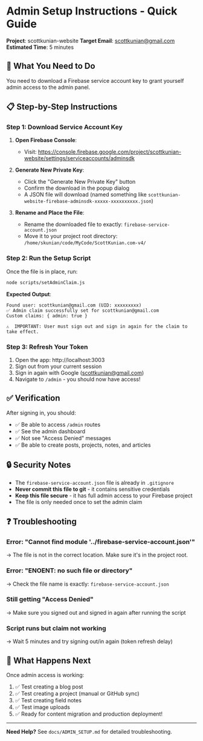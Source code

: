 # Admin Setup Instructions - Quick Guide

**Project**: scottkunian-website
**Target Email**: scottkunian@gmail.com
**Estimated Time**: 5 minutes

## 🎯 What You Need to Do

You need to download a Firebase service account key to grant yourself admin access to the admin panel.

## 📋 Step-by-Step Instructions

### Step 1: Download Service Account Key

1. **Open Firebase Console**:
   - Visit: https://console.firebase.google.com/project/scottkunian-website/settings/serviceaccounts/adminsdk

2. **Generate New Private Key**:
   - Click the "Generate New Private Key" button
   - Confirm the download in the popup dialog
   - A JSON file will download (named something like `scottkunian-website-firebase-adminsdk-xxxxx-xxxxxxxxxx.json`)

3. **Rename and Place the File**:
   - Rename the downloaded file to exactly: `firebase-service-account.json`
   - Move it to your project root directory: `/home/skunian/code/MyCode/ScottKunian.com-v4/`

### Step 2: Run the Setup Script

Once the file is in place, run:

```bash
node scripts/setAdminClaim.js
```

**Expected Output**:
```
Found user: scottkunian@gmail.com (UID: xxxxxxxxx)
✅ Admin claim successfully set for scottkunian@gmail.com
Custom claims: { admin: true }

⚠️  IMPORTANT: User must sign out and sign in again for the claim to take effect.
```

### Step 3: Refresh Your Token

1. Open the app: http://localhost:3003
2. Sign out from your current session
3. Sign in again with Google (scottkunian@gmail.com)
4. Navigate to `/admin` - you should now have access!

## ✅ Verification

After signing in, you should:
- ✅ Be able to access `/admin` routes
- ✅ See the admin dashboard
- ✅ Not see "Access Denied" messages
- ✅ Be able to create posts, projects, notes, and articles

## 🔒 Security Notes

- The `firebase-service-account.json` file is already in `.gitignore`
- **Never commit this file to git** - it contains sensitive credentials
- **Keep this file secure** - it has full admin access to your Firebase project
- The file is only needed once to set the admin claim

## ❓ Troubleshooting

### Error: "Cannot find module '../firebase-service-account.json'"
→ The file is not in the correct location. Make sure it's in the project root.

### Error: "ENOENT: no such file or directory"
→ Check the file name is exactly: `firebase-service-account.json`

### Still getting "Access Denied"
→ Make sure you signed out and signed in again after running the script

### Script runs but claim not working
→ Wait 5 minutes and try signing out/in again (token refresh delay)

## 🚀 What Happens Next

Once admin access is working:
1. ✅ Test creating a blog post
2. ✅ Test creating a project (manual or GitHub sync)
3. ✅ Test creating field notes
4. ✅ Test image uploads
5. ✅ Ready for content migration and production deployment!

---

**Need Help?** See `docs/ADMIN_SETUP.md` for detailed troubleshooting.
